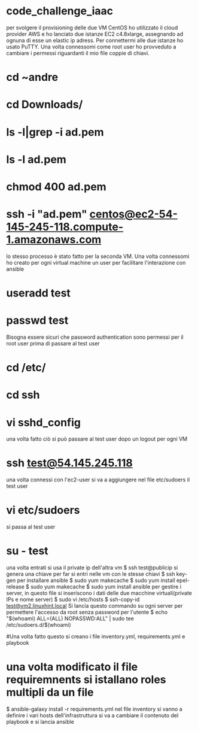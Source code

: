 # code_challenge_iaac
per svolgere il provisioning delle due VM CentOS ho utilizzato il cloud provider AWS e ho lanciato due istanze EC2 c4.8xlarge, assegnando ad ognuna di esse un elastic ip adress. Per connettermi alle due istanze ho usato PuTTY.
Una volta connessomi come root user ho provveduto a cambiare i permessi riguardanti il mio file coppie di chiavi.
# cd ~andre
# cd Downloads/
# ls -l|grep -i ad.pem
# ls -l ad.pem
# chmod 400 ad.pem

# ssh -i "ad.pem" centos@ec2-54-145-245-118.compute-1.amazonaws.com

lo stesso processo è stato fatto per la seconda VM.
Una volta connessomi ho creato per ogni virtual machine un user per facilitare l'interazione con ansible
# useradd test
# passwd test

Bisogna essere sicuri che password authentication sono permessi per il root user prima di passare al test user
# cd /etc/
# cd ssh
# vi sshd_config
una volta fatto ciò si può passare al test user dopo un logout per ogni VM
# ssh test@54.145.245.118
una volta connessi con l'ec2-user si va a aggiungere nel file etc/sudoers il test user
# vi etc/sudoers
si passa al test user
# su - test
una volta entrati si usa il private ip dell'altra vm
$ ssh test@publicip
si genera una chiave per far si entri nelle vm con le stesse chiavi
$ ssh key-gen
per installare ansible
$ sudo yum makecache
$ sudo yum install epel-release
$ sudo yum makecache
$ sudo yum install ansible
per gestire i server, in questo file si inseriscono i dati delle due macchine virtuali(private IPs e nome server)
$ sudo vi /etc/hosts
$ ssh-copy-id test@vm2.linuxhint.local
Si lancia questo commando su ogni server per permettere l'accesso da root senza password per l'utente
$ echo "$(whoami) ALL=(ALL) NOPASSWD:ALL" | sudo tee /etc/sudoers.d/$(whoami)

#Una volta fatto questo si creano i file inventory.yml, requirements.yml e playbook
# una volta modificato il file requiremnents si istallano roles multipli da un file
$ ansible-galaxy install -r requirements.yml
nel file inventory si vanno a definire i vari hosts dell'infrastruttura
si va a cambiare il contenuto del playbook e si lancia ansible
